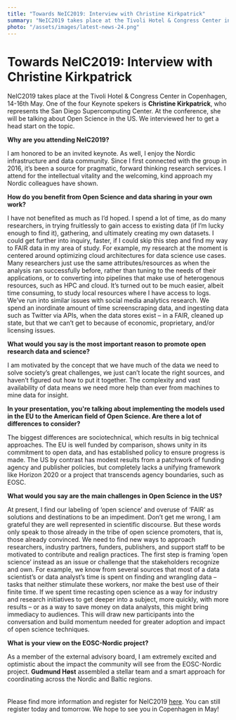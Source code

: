 ```yaml
---
title: "Towards NeIC2019: Interview with Christine Kirkpatrick"
summary: "NeIC2019 takes place at the Tivoli Hotel & Congress Center in Copenhagen, 14-16th May. One of the four Keynote spekers is Christine Kirkpatrick, who represents the San Diego Supercomputing Center. At the conference, she will be talking about Open Science in the US."
photo: "/assets/images/latest-news-24.png"
---
```


Towards NeIC2019: Interview with Christine Kirkpatrick
===============================

<p>NeIC2019 takes place at the Tivoli Hotel & Congress Center in Copenhagen, 14-16th May. One of the four Keynote spekers is <b>Christine Kirkpatrick</b>, who represents the San Diego Supercomputing Center. At the conference, she will be talking about Open Science in the US. We interviewed her to get a head start on the topic.<br></p>


**Why are you attending NeIC2019?**
<p> I am honored to be an invited keynote.  As well, I enjoy the Nordic infrastructure and data community. Since I first connected with the group in 2016, it’s been a source for pragmatic, forward thinking research services. I attend for the intellectual vitality and the welcoming, kind approach my Nordic colleagues have shown. </p>

**How do you benefit from Open Science and data sharing in your own work?**
<p> I have not benefited as much as I’d hoped. I spend a lot of time, as do many researchers, in trying fruitlessly to gain access to existing data (if I’m lucky enough to find it), gathering, and ultimately creating my own datasets. I could get further into inquiry, faster, if I could skip this step and find my way to FAIR data in my area of study. For example, my research at the moment is centered around optimizing cloud architectures for data science use cases. Many researchers just use the same attributes/resources as when the analysis ran successfully before, rather than tuning to the needs of their applications, or to converting into pipelines that make use of heterogenous resources, such as HPC and cloud. It’s turned out to be much easier, albeit time consuming, to study local resources where I have access to logs. We’ve run into similar issues with social media analytics research. We spend an inordinate amount of time screenscraping data, and ingesting data such as Twitter via APIs, when the data stores exist – in a FAIR, cleaned up state, but that we can’t get to because of economic, proprietary, and/or licensing issues. </p>

**What would you say is the most important reason to promote open research data and science?**
<p> I am motivated by the concept that we have much of the data we need to solve society’s great challenges, we just can’t locate the right sources, and haven’t figured out how to put it together.  The complexity and vast availability of data means we need more help than ever from machines to mine data for insight. </p>

**In your presentation, you're talking about implementing the models used in the EU to the American field of Open Science. Are there a lot of differences to consider?**
<p> The biggest differences are sociotechnical, which results in big technical approaches. The EU is well funded by comparison, shows unity in its commitment to open data, and has established policy to ensure progress is made. The US by contrast has modest results from a patchwork of funding agency and publisher policies, but completely lacks a unifying framework like Horizon 2020 or a project that transcends agency boundaries, such as EOSC. </p>

**What would you say are the main challenges in Open Science in the US?**
<p> At present, I find our labeling of ‘open science’ and overuse of ‘FAIR’ as solutions and destinations to be an impediment. Don’t get me wrong, I am grateful they are well represented in scientific discourse. But these words only speak to those already in the tribe of open science promoters, that is, those already convinced.  We need to find new ways to approach researchers, industry partners, funders, publishers, and support staff to be motivated to contribute and realign practices. The first step is framing ‘open science’ instead as an issue or challenge that the stakeholders recognize and own. For example, we know from several sources that most of a data scientist’s or data analyst’s time is spent on finding and wrangling data – tasks that neither stimulate these workers, nor make the best use of their finite time. If we spent time recasting open science as a way for industry and research initiatives to get deeper into a subject, more quickly, with more results – or as a way to save money on data analysts, this might bring immediacy to audiences. This will draw new participants into the conversation and build momentum needed for greater adoption and impact of open science techniques. </p> 

**What is your view on the EOSC-Nordic project?**
<p> As a member of the external advisory board, I am extremely excited and optimistic about the impact the community will see from the EOSC-Nordic project.  <b>Gudmund Høst</b> assembled a stellar team and a smart approach for coordinating across the Nordic and Baltic regions. 
 <br>
  <br>
  <br>
Please find more information and register for NeIC2019 <a href="https://indico.neic.no/event/18/overview">here</a>. You can still register today and tomorrow. We hope to see you in Copenhagen in May! </p>

